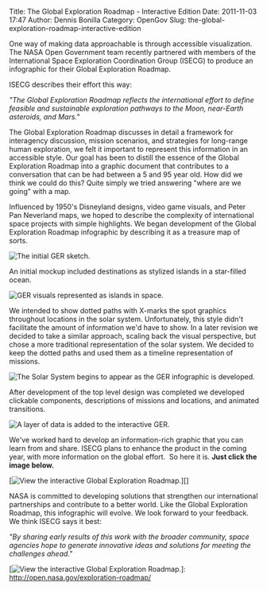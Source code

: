Title: The Global Exploration Roadmap - Interactive Edition
Date: 2011-11-03 17:47
Author: Dennis Bonilla
Category: OpenGov
Slug: the-global-exploration-roadmap-interactive-edition

One way of making data approachable is through accessible visualization.
The NASA Open Government team recently partnered with members of the
International Space Exploration Coordination Group (ISECG) to produce an
infographic for their Global Exploration Roadmap.

ISECG describes their effort this way:

*"The Global Exploration Roadmap reflects the international effort to
define feasible and sustainable exploration pathways to the Moon,
near-Earth asteroids, and Mars."*

The Global Exploration Roadmap discusses in detail a framework for
interagency discussion, mission scenarios, and strategies for long-range
human exploration, we felt it important to represent this information in
an accessible style. Our goal has been to distill the essence of the
Global Exploration Roadmap into a graphic document that contributes to a
conversation that can be had between a 5 and 95 year old. How did we
think we could do this? Quite simply we tried answering "where are we
going" with a map.

Influenced by 1950's Disneyland designs, video game visuals, and Peter
Pan Neverland maps, we hoped to describe the complexity of international
space projects with simple highlights. We began development of the
Global Exploration Roadmap infographic by describing it as a treasure
map of sorts.

![The initial GER sketch.][]

An initial mockup included destinations as stylized islands in a
star-filled ocean.

![GER visuals represented as islands in space.][]

We intended to show dotted paths with X-marks the spot graphics
throughout locations in the solar system. Unfortunately, this style
didn't facilitate the amount of information we'd have to show. In a
later revision we decided to take a similar approach, scaling back the
visual perspective, but chose a more traditional representation of the
solar system. We decided to keep the dotted paths and used them as a
timeline representation of missions.

![The Solar System begins to appear as the GER infographic is
developed.][]

After development of the top level design was completed we developed
clickable components, descriptions of missions and locations, and
animated transitions.

![A layer of data is added to the interactive GER.][]

We've worked hard to develop an information-rich graphic that you can
learn from and share. ISECG plans to enhance the product in the coming
year, with more information on the global effort.  So here it is. **Just
click the image below.**

[![View the interactive Global Exploration Roadmap.][]][]

NASA is committed to developing solutions that strengthen our
international partnerships and contribute to a better world. Like the
Global Exploration Roadmap, this infographic will evolve. We look
forward to your feedback. We think ISECG says it best:

*"By sharing early results of this work with the broader community,
space agencies hope to generate innovative ideas and solutions for
meeting the challenges ahead."*

  [The initial GER sketch.]: http://open.nasa.gov/wp-content/uploads/GER_Resources/post/ger01.jpg
  [GER visuals represented as islands in space.]: http://open.nasa.gov/wp-content/uploads/GER_Resources/post/ger02.jpg
  [The Solar System begins to appear as the GER infographic is
  developed.]: http://open.nasa.gov/wp-content/uploads/GER_Resources/post/ger03.jpg
  [A layer of data is added to the interactive GER.]: http://open.nasa.gov/wp-content/uploads/GER_Resources/post/ger04.jpg
  [View the interactive Global Exploration Roadmap.]: http://open.nasa.gov/wp-content/uploads/GER_Resources/post/ger05.jpg
  [![View the interactive Global Exploration Roadmap.][]]: http://open.nasa.gov/exploration-roadmap/
